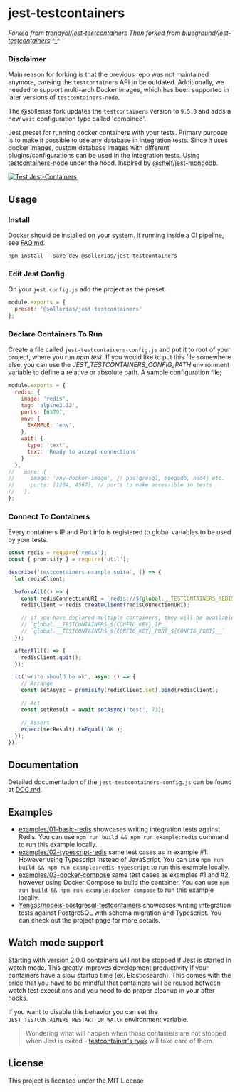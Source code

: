 # jest-testcontainers
_Forked from [trendyol/jest-testcontainers](https://github.com/trendyol/jest-testcontainers)_
_Then forked from [blueground/jest-testcontainers](https://github.com/trendyol/jest-testcontainers)_ ^_^

### Disclaimer
Main reason for forking is that the previous repo was not maintained anymore, causing the
`testcontainers` API to be outdated. Additionally, we needed to support multi-arch Docker
images, which has been supported in later versions of `testcontainers-node`.

The @sollerias fork updates the `testcontainers` version to `9.5.0` and adds a new `wait` configuration type called 'combined'.

Jest preset for running docker containers with your tests. Primary purpose is to make it possible to use any database in integration tests. Since it uses docker images, custom database images with different plugins/configurations can be used in the integration tests. Using [testcontainers-node](https://github.com/testcontainers/testcontainers-node) under the hood. Inspired by [@shelf/jest-mongodb](https://github.com/shelfio/jest-mongodb).

[![Test Jest-Containers](https://github.com/sollerias/jest-testcontainers/actions/workflows/publish.yml/badge.svg?branch=master)](https://github.com/sollerias/jest-testcontainers/actions/workflows/publish.yml)¸

## Usage
### Install
Docker should be installed on your system. If running inside a CI pipeline, see [FAQ.md](./FAQ.md).

```npm install --save-dev @sollerias/jest-testcontainers```

### Edit Jest Config
On your `jest.config.js` add the project as the preset.

```js
module.exports = {
  preset: '@sollerias/jest-testcontainers'
};
```

### Declare Containers To Run
Create a file called `jest-testcontainers-config.js` and put it to root of your project, where you run *npm test*. If you would like to put this file somewhere else, you can use the *JEST_TESTCONTAINERS_CONFIG_PATH* environment variable to define a relative or absolute path. A sample configuration file;

```js
module.exports = {
  redis: {
    image: 'redis',
    tag: 'alpine3.12',
    ports: [6379],
    env: {
      EXAMPLE: 'env',
    },
    wait: {
      type: 'text',
      text: 'Ready to accept connections'
    }
  },
//   more: {
//     image: 'any-docker-image', // postgresql, mongodb, neo4j etc.
//     ports: [1234, 4567], // ports to make accessible in tests
//   },
};
```

### Connect To Containers
Every containers IP and Port info is registered to global variables to be used by your tests.
```js
const redis = require('redis');
const { promisify } = require('util');

describe('testcontainers example suite', () => {
  let redisClient;

  beforeAll(() => {
    const redisConnectionURI = `redis://${global.__TESTCONTAINERS_REDIS_IP__}:${global.__TESTCONTAINERS_REDIS_PORT_6379__}`;
    redisClient = redis.createClient(redisConnectionURI);

    // if you have declared multiple containers, they will be available to access as well. e.g.
    // `global.__TESTCONTAINERS_${CONFIG_KEY}_IP__`
    // `global.__TESTCONTAINERS_${CONFIG_KEY}_PORT_${CONFIG_PORT}__`
  });

  afterAll(() => {
    redisClient.quit();
  });

  it('write should be ok', async () => {
    // Arrange
    const setAsync = promisify(redisClient.set).bind(redisClient);

    // Act
    const setResult = await setAsync('test', 73);

    // Assert
    expect(setResult).toEqual('OK');
  });
});
```

## Documentation
Detailed documentation of the `jest-testcontainers-config.js` can be found at [DOC.md](./DOC.md).

## Examples
- [examples/01-basic-redis](examples/01-basic-redis) showcases writing integration tests against Redis. You can use `npm run build && npm run example:redis` command to run this example locally.
- [examples/02-typescript-redis](examples/02-typescript-redis) same test cases as in example #1. However using Typescript instead of JavaScript. You can use `npm run build && npm run example:redis-typescript` to run this example locally.
- [examples/03-docker-compose](examples/03-docker-compose) same test cases as examples #1 and #2, however using Docker Compose to build the container. You can use `npm run build && npm run example:docker-compose` to run this example locally.
- [Yengas/nodejs-postgresql-testcontainers](https://github.com/Yengas/nodejs-postgresql-testcontainers) showcases writing integration tests against PostgreSQL with schema migration and Typescript. You can check out the project page for more details.

## Watch mode support
Starting with version 2.0.0 containers will not be stopped if Jest is started in watch mode. This greatly improves development productivity if your containers have a slow startup time (ex. Elasticsearch). This comes with the price that you have to be mindful that containers will be reused between watch test executions and you need to do proper cleanup in your after hooks.

If you want to disable this behavior you can set the `JEST_TESTCONTAINERS_RESTART_ON_WATCH` environment variable.

> Wondering what will happen when those containers are not stopped when Jest is exited - [testcontainer's ryuk](https://github.com/testcontainers/testcontainers-node#ryuk) will take care of them.

## License
This project is licensed under the MIT License
